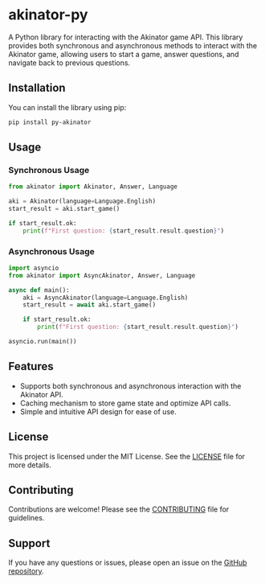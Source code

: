 # akinator-py

A Python library for interacting with the Akinator game API. This library provides both synchronous and asynchronous methods to interact with the Akinator game, allowing users to start a game, answer questions, and navigate back to previous questions.

## Installation

You can install the library using pip:

```bash
pip install py-akinator
```

## Usage

### Synchronous Usage

```python
from akinator import Akinator, Answer, Language

aki = Akinator(language=Language.English)
start_result = aki.start_game()

if start_result.ok:
    print(f"First question: {start_result.result.question}")
```

### Asynchronous Usage

```python
import asyncio
from akinator import AsyncAkinator, Answer, Language

async def main():
    aki = AsyncAkinator(language=Language.English)
    start_result = await aki.start_game()

    if start_result.ok:
        print(f"First question: {start_result.result.question}")

asyncio.run(main())
```

## Features

-   Supports both synchronous and asynchronous interaction with the Akinator API.
-   Caching mechanism to store game state and optimize API calls.
-   Simple and intuitive API design for ease of use.

## License

This project is licensed under the MIT License. See the [LICENSE](LICENSE) file for more details.

## Contributing

Contributions are welcome! Please see the [CONTRIBUTING](CONTRIBUTING.md) file for guidelines.

## Support

If you have any questions or issues, please open an issue on the [GitHub repository](https://github.com/DevsCommons/akinator-py/issues).
